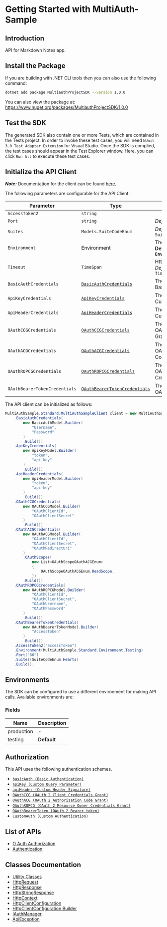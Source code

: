 
# Getting Started with MultiAuth-Sample

## Introduction

API for Markdown Notes app.

## Install the Package

If you are building with .NET CLI tools then you can also use the following command:

```bash
dotnet add package MultiauthProjectSDK --version 1.0.0
```

You can also view the package at:
https://www.nuget.org/packages/MultiauthProjectSDK/1.0.0

## Test the SDK

The generated SDK also contain one or more Tests, which are contained in the Tests project. In order to invoke these test cases, you will need `NUnit 3.0 Test Adapter Extension` for Visual Studio. Once the SDK is complied, the test cases should appear in the Test Explorer window. Here, you can click `Run All` to execute these test cases.

## Initialize the API Client

**_Note:_** Documentation for the client can be found [here.](https://www.github.com/Syed-Subtain/multi-auth-project-dotnet-sdk/tree/1.0.0/doc/client.md)

The following parameters are configurable for the API Client:

| Parameter | Type | Description |
|  --- | --- | --- |
| `AccessToken2` | `string` |  |
| `Port` | `string` | *Default*: `"80"` |
| `Suites` | `Models.SuiteCodeEnum` | *Default*: `SuiteCodeEnum.Hearts` |
| `Environment` | Environment | The API environment. <br> **Default: `Environment.Testing`** |
| `Timeout` | `TimeSpan` | Http client timeout.<br>*Default*: `TimeSpan.FromSeconds(100)` |
| `BasicAuthCredentials` | [`BasicAuthCredentials`](https://www.github.com/Syed-Subtain/multi-auth-project-dotnet-sdk/tree/1.0.0/doc/$a/https://www.github.com/Syed-Subtain/multi-auth-project-dotnet-sdk/tree/1.0.0/basic-authentication.md) | The Credentials Setter for Basic Authentication |
| `ApiKeyCredentials` | [`ApiKeyCredentials`](https://www.github.com/Syed-Subtain/multi-auth-project-dotnet-sdk/tree/1.0.0/doc/$a/https://www.github.com/Syed-Subtain/multi-auth-project-dotnet-sdk/tree/1.0.0/custom-query-parameter.md) | The Credentials Setter for Custom Query Parameter |
| `ApiHeaderCredentials` | [`ApiHeaderCredentials`](https://www.github.com/Syed-Subtain/multi-auth-project-dotnet-sdk/tree/1.0.0/doc/$a/https://www.github.com/Syed-Subtain/multi-auth-project-dotnet-sdk/tree/1.0.0/custom-header-signature.md) | The Credentials Setter for Custom Header Signature |
| `OAuthCCGCredentials` | [`OAuthCCGCredentials`](https://www.github.com/Syed-Subtain/multi-auth-project-dotnet-sdk/tree/1.0.0/doc/$a/https://www.github.com/Syed-Subtain/multi-auth-project-dotnet-sdk/tree/1.0.0/oauth-2-client-credentials-grant.md) | The Credentials Setter for OAuth 2 Client Credentials Grant |
| `OAuthACGCredentials` | [`OAuthACGCredentials`](https://www.github.com/Syed-Subtain/multi-auth-project-dotnet-sdk/tree/1.0.0/doc/$a/https://www.github.com/Syed-Subtain/multi-auth-project-dotnet-sdk/tree/1.0.0/oauth-2-authorization-code-grant.md) | The Credentials Setter for OAuth 2 Authorization Code Grant |
| `OAuthROPCGCredentials` | [`OAuthROPCGCredentials`](https://www.github.com/Syed-Subtain/multi-auth-project-dotnet-sdk/tree/1.0.0/doc/$a/https://www.github.com/Syed-Subtain/multi-auth-project-dotnet-sdk/tree/1.0.0/oauth-2-resource-owner-credentials-grant.md) | The Credentials Setter for OAuth 2 Resource Owner Credentials Grant |
| `OAuthBearerTokenCredentials` | [`OAuthBearerTokenCredentials`](https://www.github.com/Syed-Subtain/multi-auth-project-dotnet-sdk/tree/1.0.0/doc/$a/https://www.github.com/Syed-Subtain/multi-auth-project-dotnet-sdk/tree/1.0.0/oauth-2-bearer-token.md) | The Credentials Setter for OAuth 2 Bearer token |

The API client can be initialized as follows:

```csharp
MultiAuthSample.Standard.MultiAuthSampleClient client = new MultiAuthSample.Standard.MultiAuthSampleClient.Builder()
    .BasicAuthCredentials(
        new BasicAuthModel.Builder(
            "Username",
            "Password"
        )
        .Build())
    .ApiKeyCredentials(
        new ApiKeyModel.Builder(
            "token",
            "api-key"
        )
        .Build())
    .ApiHeaderCredentials(
        new ApiHeaderModel.Builder(
            "token",
            "api-key"
        )
        .Build())
    .OAuthCCGCredentials(
        new OAuthCCGModel.Builder(
            "OAuthClientId",
            "OAuthClientSecret"
        )
        .Build())
    .OAuthACGCredentials(
        new OAuthACGModel.Builder(
            "OAuthClientId",
            "OAuthClientSecret",
            "OAuthRedirectUri"
        )
        .OAuthScopes(
            new List<OAuthScopeOAuthACGEnum>
            {
                OAuthScopeOAuthACGEnum.ReadScope,
            })
        .Build())
    .OAuthROPCGCredentials(
        new OAuthROPCGModel.Builder(
            "OAuthClientId",
            "OAuthClientSecret",
            "OAuthUsername",
            "OAuthPassword"
        )
        .Build())
    .OAuthBearerTokenCredentials(
        new OAuthBearerTokenModel.Builder(
            "AccessToken"
        )
        .Build())
    .AccessToken2("accessToken")
    .Environment(MultiAuthSample.Standard.Environment.Testing)
    .Port("80")
    .Suites(SuiteCodeEnum.Hearts)
    .Build();
```

## Environments

The SDK can be configured to use a different environment for making API calls. Available environments are:

### Fields

| Name | Description |
|  --- | --- |
| production | - |
| testing | **Default** |

## Authorization

This API uses the following authentication schemes.

* [`basicAuth (Basic Authentication)`](https://www.github.com/Syed-Subtain/multi-auth-project-dotnet-sdk/tree/1.0.0/doc/$a/https://www.github.com/Syed-Subtain/multi-auth-project-dotnet-sdk/tree/1.0.0/basic-authentication.md)
* [`apiKey (Custom Query Parameter)`](https://www.github.com/Syed-Subtain/multi-auth-project-dotnet-sdk/tree/1.0.0/doc/$a/https://www.github.com/Syed-Subtain/multi-auth-project-dotnet-sdk/tree/1.0.0/custom-query-parameter.md)
* [`apiHeader (Custom Header Signature)`](https://www.github.com/Syed-Subtain/multi-auth-project-dotnet-sdk/tree/1.0.0/doc/$a/https://www.github.com/Syed-Subtain/multi-auth-project-dotnet-sdk/tree/1.0.0/custom-header-signature.md)
* [`OAuthCCG (OAuth 2 Client Credentials Grant)`](https://www.github.com/Syed-Subtain/multi-auth-project-dotnet-sdk/tree/1.0.0/doc/$a/https://www.github.com/Syed-Subtain/multi-auth-project-dotnet-sdk/tree/1.0.0/oauth-2-client-credentials-grant.md)
* [`OAuthACG (OAuth 2 Authorization Code Grant)`](https://www.github.com/Syed-Subtain/multi-auth-project-dotnet-sdk/tree/1.0.0/doc/$a/https://www.github.com/Syed-Subtain/multi-auth-project-dotnet-sdk/tree/1.0.0/oauth-2-authorization-code-grant.md)
* [`OAuthROPCG (OAuth 2 Resource Owner Credentials Grant)`](https://www.github.com/Syed-Subtain/multi-auth-project-dotnet-sdk/tree/1.0.0/doc/$a/https://www.github.com/Syed-Subtain/multi-auth-project-dotnet-sdk/tree/1.0.0/oauth-2-resource-owner-credentials-grant.md)
* [`OAuthBearerToken (OAuth 2 Bearer token)`](https://www.github.com/Syed-Subtain/multi-auth-project-dotnet-sdk/tree/1.0.0/doc/$a/https://www.github.com/Syed-Subtain/multi-auth-project-dotnet-sdk/tree/1.0.0/oauth-2-bearer-token.md)
* `CustomAuth (Custom Authentication)`

## List of APIs

* [O Auth Authorization](https://www.github.com/Syed-Subtain/multi-auth-project-dotnet-sdk/tree/1.0.0/doc/controllers/o-auth-authorization.md)
* [Authentication](https://www.github.com/Syed-Subtain/multi-auth-project-dotnet-sdk/tree/1.0.0/doc/controllers/authentication.md)

## Classes Documentation

* [Utility Classes](https://www.github.com/Syed-Subtain/multi-auth-project-dotnet-sdk/tree/1.0.0/doc/utility-classes.md)
* [HttpRequest](https://www.github.com/Syed-Subtain/multi-auth-project-dotnet-sdk/tree/1.0.0/doc/http-request.md)
* [HttpResponse](https://www.github.com/Syed-Subtain/multi-auth-project-dotnet-sdk/tree/1.0.0/doc/http-response.md)
* [HttpStringResponse](https://www.github.com/Syed-Subtain/multi-auth-project-dotnet-sdk/tree/1.0.0/doc/http-string-response.md)
* [HttpContext](https://www.github.com/Syed-Subtain/multi-auth-project-dotnet-sdk/tree/1.0.0/doc/http-context.md)
* [HttpClientConfiguration](https://www.github.com/Syed-Subtain/multi-auth-project-dotnet-sdk/tree/1.0.0/doc/http-client-configuration.md)
* [HttpClientConfiguration Builder](https://www.github.com/Syed-Subtain/multi-auth-project-dotnet-sdk/tree/1.0.0/doc/http-client-configuration-builder.md)
* [IAuthManager](https://www.github.com/Syed-Subtain/multi-auth-project-dotnet-sdk/tree/1.0.0/doc/i-auth-manager.md)
* [ApiException](https://www.github.com/Syed-Subtain/multi-auth-project-dotnet-sdk/tree/1.0.0/doc/api-exception.md)

